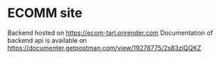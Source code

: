 # ECOMM site
Backend hosted on https://ecom-tarl.onrender.com
Documentation of backend api is available on https://documenter.getpostman.com/view/19278775/2s83ziQQKZ

